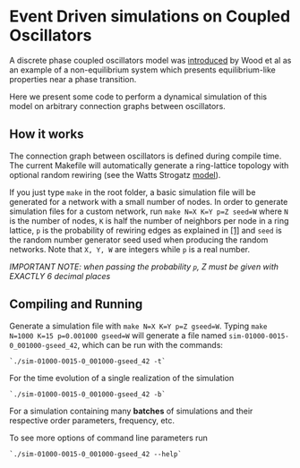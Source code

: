 # Event Driven simulations on Coupled Oscillators
A discrete phase coupled oscillators model was [introduced](https://journals.aps.org/prl/pdf/10.1103/PhysRevLett.96.145701 "Universality of Synchrony: Critical Behavior in a Discrete Model of Stochastic Phase-Coupled Oscillators")
by Wood et al as an example of a non-equilibrium system which presents
equilibrium-like properties near a phase transition.

Here we present some code to perform a dynamical simulation of this model on
arbitrary connection graphs between oscillators.

## How it works
The connection graph between oscillators is defined during compile time.
The current Makefile will automatically generate a ring-lattice topology with
optional random rewiring (see the Watts Strogatz [model](https://www.nature.com/articles/30918 "Small World Networks")).

If you just type `make` in the root folder, a basic simulation file will be
generated for a network with a small number of nodes. In order to generate
simulation files for a custom network, run `make N=X K=Y p=Z seed=W` where `N`
is the number of nodes, `K` is half the number of neighbors per node in a ring
lattice, `p` is the probability of rewiring edges as explained in [[1]](https://www.nature.com/articles/30918 "Small World Networks")
and `seed` is the random number generator seed used when producing the random
networks. Note that `X, Y, W` are integers while `p` is a real number.

*IMPORTANT NOTE: when passing the probability `p`, Z must be given with EXACTLY
6 decimal places*

## Compiling and Running
Generate a simulation file with `make N=X K=Y p=Z gseed=W`.
Typing `make N=1000 K=15 p=0.001000 gseed=W` will generate a file named
`sim-01000-0015-0_001000-gseed_42`, which can be run with the commands:

    `./sim-01000-0015-0_001000-gseed_42 -t`

For the time evolution of a single realization of the simulation

    `./sim-01000-0015-0_001000-gseed_42 -b`

For a simulation containing many **batches** of simulations and their respective
order parameters, frequency, etc.

To see more options of command line parameters run

    `./sim-01000-0015-0_001000-gseed_42 --help`
